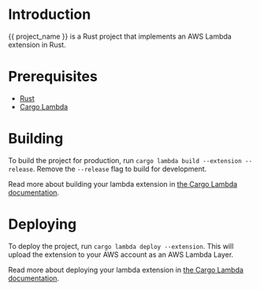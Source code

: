 # Introduction

{{ project_name }} is a Rust project that implements an AWS Lambda extension in Rust.

# Prerequisites

- [Rust](https://www.rust-lang.org/tools/install)
- [Cargo Lambda](https://www.cargo-lambda.info/guide/installation.html)

# Building

To build the project for production, run `cargo lambda build --extension --release`. Remove the `--release` flag to build for development.

Read more about building your lambda extension in [the Cargo Lambda documentation](https://www.cargo-lambda.info/commands/build.html#extensions).

# Deploying

To deploy the project, run `cargo lambda deploy --extension`. This will upload the extension to your AWS account as an AWS Lambda Layer.

Read more about deploying your lambda extension in [the Cargo Lambda documentation](https://www.cargo-lambda.info/commands/deploy.html#extensions).
